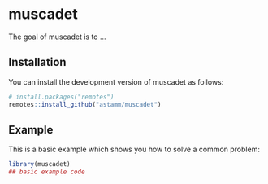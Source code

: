 # muscadet

<!-- badges: start -->
<!-- badges: end -->

The goal of muscadet is to ...

## Installation

You can install the development version of muscadet as follows:
``` r
# install.packages("remotes")
remotes::install_github("astamm/muscadet")
```

## Example

This is a basic example which shows you how to solve a common problem:

``` r
library(muscadet)
## basic example code
```
